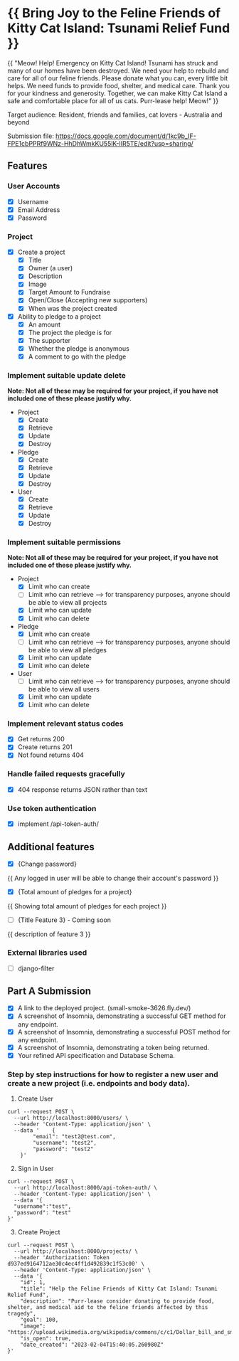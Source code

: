 # {{ Bring Joy to the Feline Friends of Kitty Cat Island: Tsunami Relief Fund }}

{{ "Meow! Help! Emergency on Kitty Cat Island! Tsunami has struck and many of our homes have been destroyed. We need your help to rebuild and care for all of our feline friends. Please donate what you can, every little bit helps. We need funds to provide food, shelter, and medical care. Thank you for your kindness and generosity. Together, we can make Kitty Cat Island a safe and comfortable place for all of us cats. Purr-lease help! Meow!" }}

Target audience: Resident, friends and families, cat lovers - Australia and beyond

Submission file: https://docs.google.com/document/d/1kc9b_IF-FPE1cbPPRf9WNz-HhDhWmkKU55lK-IIR5TE/edit?usp=sharing/
## Features

### User Accounts

- [X] Username
- [X] Email Address
- [X] Password

### Project

- [X] Create a project
  - [X] Title
  - [X] Owner (a user)
  - [X] Description
  - [X] Image
  - [X] Target Amount to Fundraise
  - [X] Open/Close (Accepting new supporters)
  - [X] When was the project created
- [X] Ability to pledge to a project
  - [X] An amount
  - [X] The project the pledge is for
  - [X] The supporter
  - [X] Whether the pledge is anonymous
  - [X] A comment to go with the pledge
  
### Implement suitable update delete

**Note: Not all of these may be required for your project, if you have not included one of these please justify why.**

- Project
  - [X] Create
  - [X] Retrieve
  - [X] Update
  - [X] Destroy
- Pledge
  - [X] Create
  - [X] Retrieve
  - [X] Update
  - [X] Destroy
- User
  - [X] Create
  - [X] Retrieve
  - [X] Update
  - [X] Destroy

### Implement suitable permissions

**Note: Not all of these may be required for your project, if you have not included one of these please justify why.**

- Project
  - [x] Limit who can create
  - [ ] Limit who can retrieve --> for transparency purposes, anyone should be able to view all projects
  - [x] Limit who can update
  - [x] Limit who can delete
- Pledge
  - [x] Limit who can create
  - [ ] Limit who can retrieve --> for transparency purposes, anyone should be able to view all pledges
  - [x] Limit who can update
  - [x] Limit who can delete
- User
  - [ ] Limit who can retrieve --> for transparency purposes, anyone should be able to view all users
  - [x] Limit who can update
  - [x] Limit who can delete

### Implement relevant status codes

- [x] Get returns 200
- [x] Create returns 201
- [x] Not found returns 404

### Handle failed requests gracefully 

- [x] 404 response returns JSON rather than text

### Use token authentication

- [X] implement /api-token-auth/

## Additional features

- [X] {Change password}

{{ Any logged in user will be able to change their account's password }}

- [X] {Total amount of pledges for a project}

{{ Showing total amount of pledges for each project }}

- [ ] {Title Feature 3} - Coming soon

{{ description of feature 3 }}

### External libraries used

- [ ] django-filter


## Part A Submission

- [X] A link to the deployed project. (small-smoke-3626.fly.dev/)
- [X] A screenshot of Insomnia, demonstrating a successful GET method for any endpoint.
- [X] A screenshot of Insomnia, demonstrating a successful POST method for any endpoint.
- [X] A screenshot of Insomnia, demonstrating a token being returned.
- [X] Your refined API specification and Database Schema.

### Step by step instructions for how to register a new user and create a new project (i.e. endpoints and body data).

1. Create User

```shell
curl --request POST \
  --url http://localhost:8000/users/ \
  --header 'Content-Type: application/json' \
  --data '    {
        "email": "test2@test.com",
        "username": "test2",
        "password": "test2"
    }'
```

2. Sign in User

```shell
curl --request POST \
  --url http://localhost:8000/api-token-auth/ \
  --header 'Content-Type: application/json' \
  --data '{
  "username":"test",
  "password": "test"
}'
```

3. Create Project

```shell
curl --request POST \
  --url http://localhost:8000/projects/ \
  --header 'Authorization: Token d937ed9164712ae30c4ec4ff1d492839c1f53c00' \
  --header 'Content-Type: application/json' \
  --data '{
	"id": 1,
	"title": "Help the Feline Friends of Kitty Cat Island: Tsunami Relief Fund",
	"description": "Purr-lease consider donating to provide food, shelter, and medical aid to the feline friends affected by this tragedy",
	"goal": 100,
	"image": "https://upload.wikimedia.org/wikipedia/commons/c/c1/Dollar_bill_and_small_change.jpg",
	"is_open": true,
	"date_created": "2023-02-04T15:40:05.260980Z"
}'
```